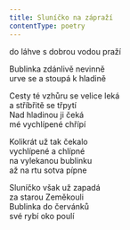 ```yaml
---
title: Sluníčko na zápraží
contentType: poetry
---
```


<section>

do láhve s dobrou vodou praží

Bublinka zdánlivě nevinně  
urve se a stoupá k hladině

Cesty té vzhůru se velice leká  
a stříbřitě se třpytí  
Nad hladinou ji čeká  
mé vychlípené chřípí

Kolikrát už tak čekalo  
vychlípené a chlípné  
na vylekanou bublinku  
až na rtu sotva pípne

Sluníčko však už zapadá  
za starou Zeměkouli  
Bublinka do červánků  
své rybí oko poulí

</section>

